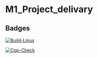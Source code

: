 # M1_Project_delivary

## Badges

[![Build-Linux](https://github.com/surendrakumar3010/M1_Project_delivary/actions/workflows/Build.yml/badge.svg)](https://github.com/surendrakumar3010/M1_Project_delivary/actions/workflows/Build.yml)

[![Cpp-Check](https://github.com/surendrakumar3010/M1_Project_delivary/actions/workflows/Cpp.yml/badge.svg)](https://github.com/surendrakumar3010/M1_Project_delivary/actions/workflows/Cpp.yml)
